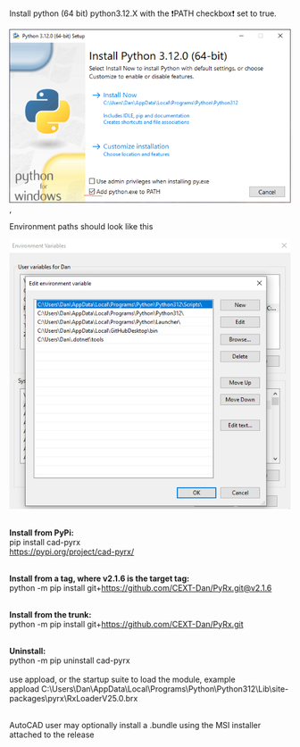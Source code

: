 Install python (64 bit) python3.12.X with the :exclamation:PATH checkbox:exclamation: set to true.

![Python install](https://github.com/CEXT-Dan/PyRx/blob/main/GitResources/images/pyinstall.png), 

Environment paths should look like this

![Environment](https://github.com/CEXT-Dan/PyRx/blob/main/GitResources/images/env.png)

<br>**Install from PyPi:** <br>
pip install cad-pyrx<br>
https://pypi.org/project/cad-pyrx/<br>

<br>**Install from a tag, where v2.1.6 is the target tag:**<br>
python -m pip install git+https://github.com/CEXT-Dan/PyRx.git@v2.1.6<br>

<br>**Install from the trunk:**<br>
python -m pip install git+https://github.com/CEXT-Dan/PyRx.git<br>

<br>**Uninstall:**<br>
python -m pip uninstall cad-pyrx<br>
<br>
use appload, or the startup suite to load the module, example<br>
appload C:\Users\Dan\AppData\Local\Programs\Python\Python312\Lib\site-packages\pyrx\RxLoaderV25.0.brx

<br>
AutoCAD user may optionally install a .bundle using the MSI installer attached to the release

